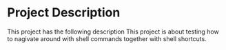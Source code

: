 # Project Description

This project has the following description
This project is about testing how to nagivate around with shell commands together with shell shortcuts.
